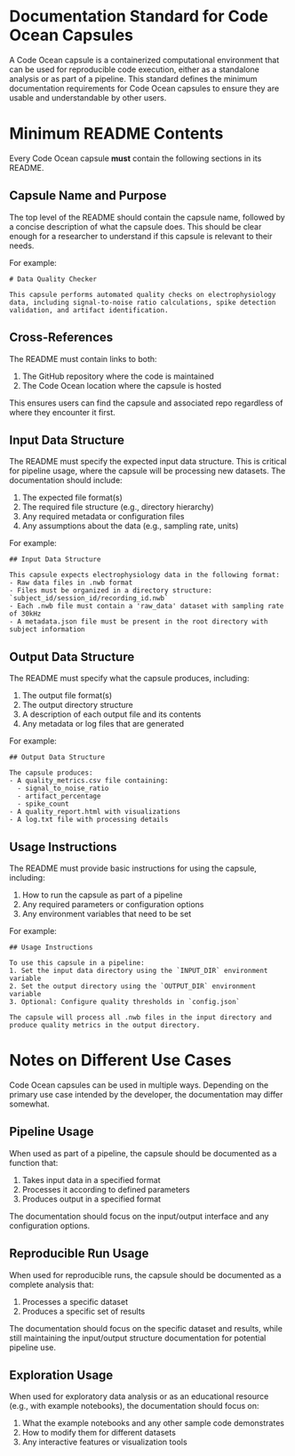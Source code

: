 # Documentation Standard for Code Ocean Capsules

A Code Ocean capsule is a containerized computational environment that can be used for reproducible code execution, either as a standalone analysis or as part of a pipeline. This standard defines the minimum documentation requirements for Code Ocean capsules to ensure they are usable and understandable by other users.

# Minimum README Contents

Every Code Ocean capsule **must** contain the following sections in its README.

## Capsule Name and Purpose

The top level of the README should contain the capsule name, followed by a concise description of what the capsule does. This should be clear enough for a researcher to understand if this capsule is relevant to their needs.

For example:
```
# Data Quality Checker

This capsule performs automated quality checks on electrophysiology data, including signal-to-noise ratio calculations, spike detection validation, and artifact identification.
```

## Cross-References

The README must contain links to both:
1. The GitHub repository where the code is maintained
2. The Code Ocean location where the capsule is hosted

This ensures users can find the capsule and associated repo regardless of where they encounter it first.

## Input Data Structure

The README must specify the expected input data structure. This is critical for pipeline usage, where the capsule will be processing new datasets. The documentation should include:

1. The expected file format(s)
2. The required file structure (e.g., directory hierarchy)
3. Any required metadata or configuration files
4. Any assumptions about the data (e.g., sampling rate, units)

For example:
```
## Input Data Structure

This capsule expects electrophysiology data in the following format:
- Raw data files in .nwb format
- Files must be organized in a directory structure: `subject_id/session_id/recording_id.nwb`
- Each .nwb file must contain a 'raw_data' dataset with sampling rate of 30kHz
- A metadata.json file must be present in the root directory with subject information
```

## Output Data Structure

The README must specify what the capsule produces, including:

1. The output file format(s)
2. The output directory structure
3. A description of each output file and its contents
4. Any metadata or log files that are generated

For example:
```
## Output Data Structure

The capsule produces:
- A quality_metrics.csv file containing:
  - signal_to_noise_ratio
  - artifact_percentage
  - spike_count
- A quality_report.html with visualizations
- A log.txt file with processing details
```

## Usage Instructions

The README must provide basic instructions for using the capsule, including:

1. How to run the capsule as part of a pipeline
2. Any required parameters or configuration options
3. Any environment variables that need to be set

For example:
```
## Usage Instructions

To use this capsule in a pipeline:
1. Set the input data directory using the `INPUT_DIR` environment variable
2. Set the output directory using the `OUTPUT_DIR` environment variable
3. Optional: Configure quality thresholds in `config.json`

The capsule will process all .nwb files in the input directory and produce quality metrics in the output directory.
```

# Notes on Different Use Cases

Code Ocean capsules can be used in multiple ways. Depending on the primary use case intended by the developer, the documentation may differ somewhat.

## Pipeline Usage
When used as part of a pipeline, the capsule should be documented as a function that:
1. Takes input data in a specified format
2. Processes it according to defined parameters
3. Produces output in a specified format

The documentation should focus on the input/output interface and any configuration options.

## Reproducible Run Usage
When used for reproducible runs, the capsule should be documented as a complete analysis that:
1. Processes a specific dataset
2. Produces a specific set of results

The documentation should focus on the specific dataset and results, while still maintaining the input/output structure documentation for potential pipeline use.

## Exploration Usage
When used for exploratory data analysis or as an educational resource (e.g., with example notebooks), the documentation should focus on:
1. What the example notebooks and any other sample code demonstrates
2. How to modify them for different datasets
3. Any interactive features or visualization tools 